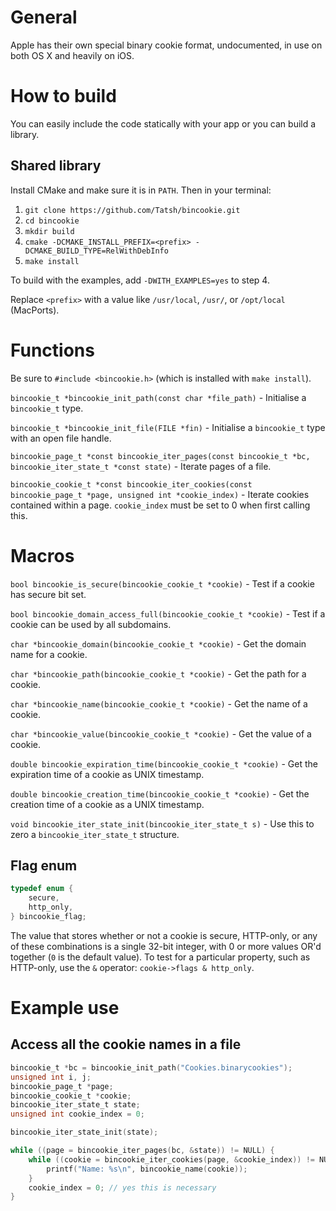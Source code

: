 # General

Apple has their own special binary cookie format, undocumented, in use on both OS X and heavily on iOS.

# How to build

You can easily include the code statically with your app or you can build a library.

## Shared library

Install CMake and make sure it is in `PATH`. Then in your terminal:

1. `git clone https://github.com/Tatsh/bincookie.git`
2. `cd bincookie`
3. `mkdir build`
4. `cmake -DCMAKE_INSTALL_PREFIX=<prefix> -DCMAKE_BUILD_TYPE=RelWithDebInfo`
5. `make install`

To build with the examples, add `-DWITH_EXAMPLES=yes` to step 4.

Replace `<prefix>` with a value like `/usr/local`, `/usr/`, or `/opt/local` (MacPorts).

# Functions

Be sure to `#include <bincookie.h>` (which is installed with `make install`).

`bincookie_t *bincookie_init_path(const char *file_path)` - Initialise a `bincookie_t` type.

`bincookie_t *bincookie_init_file(FILE *fin)` - Initialise a `bincookie_t` type with an open file handle.

`bincookie_page_t *const bincookie_iter_pages(const bincookie_t *bc, bincookie_iter_state_t *const state)` - Iterate pages of a file.

`bincookie_cookie_t *const bincookie_iter_cookies(const bincookie_page_t *page, unsigned int *cookie_index)` - Iterate cookies contained within a page. `cookie_index` must be set to 0 when first calling this.

# Macros

`bool bincookie_is_secure(bincookie_cookie_t *cookie)` - Test if a cookie has secure bit set.

`bool bincookie_domain_access_full(bincookie_cookie_t *cookie)` - Test if a cookie can be used by all subdomains.

`char *bincookie_domain(bincookie_cookie_t *cookie)` - Get the domain name for a cookie.

`char *bincookie_path(bincookie_cookie_t *cookie)` - Get the path for a cookie.

`char *bincookie_name(bincookie_cookie_t *cookie)` - Get the name of a cookie.

`char *bincookie_value(bincookie_cookie_t *cookie)` - Get the value of a cookie.

`double bincookie_expiration_time(bincookie_cookie_t *cookie)` - Get the expiration time of a cookie as UNIX timestamp.

`double bincookie_creation_time(bincookie_cookie_t *cookie)` - Get the creation time of a cookie as a UNIX timestamp.

`void bincookie_iter_state_init(bincookie_iter_state_t s)` - Use this to zero a `bincookie_iter_state_t` structure.

## Flag enum

```c
typedef enum {
    secure,
    http_only,
} bincookie_flag;
```

The value that stores whether or not a cookie is secure, HTTP-only, or any of these combinations is a single 32-bit integer, with 0 or more values OR'd together (`0` is the default value). To test for a particular property, such as HTTP-only, use the `&` operator: `cookie->flags & http_only`.

# Example use

## Access all the cookie names in a file

```c
bincookie_t *bc = bincookie_init_path("Cookies.binarycookies");
unsigned int i, j;
bincookie_page_t *page;
bincookie_cookie_t *cookie;
bincookie_iter_state_t state;
unsigned int cookie_index = 0;

bincookie_iter_state_init(state);

while ((page = bincookie_iter_pages(bc, &state)) != NULL) {
    while ((cookie = bincookie_iter_cookies(page, &cookie_index)) != NULL) {
        printf("Name: %s\n", bincookie_name(cookie));
    }
    cookie_index = 0; // yes this is necessary
}
```
